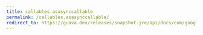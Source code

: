 ```yaml
---
title: callables.asasynccallable
permalink: /callables.asasynccallable/
redirect_to: https://guava.dev/releases/snapshot-jre/api/docs/com/google/common/util/concurrent/Callables.html#asAsyncCallable-java.util.concurrent.Callable-com.google.common.util.concurrent.ListeningExecutorService-
---
```

